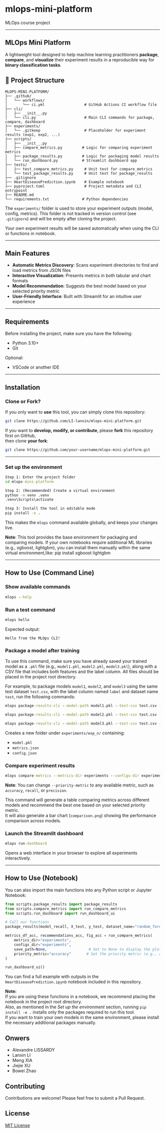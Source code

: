 # mlops-mini-platform
MLOps course project



---
## MLOps Mini Platform

A lightweight tool designed to help machine learning practitioners **package**, **compare**, and **visualize** their experiment results in a reproducible way for **binary classification tasks**.



## 📁 Project Structure

```
MLOPS-MINI-PLATFORM/
├── .github/
│   └── workflows/
│       └── ci.yml                  # GitHub Actions CI workflow file
├── cli/
│   ├── __init__.py
│   └── cli.py                      # Main CLI commands for package, compare, dashboard
├── experiments/
│   └── .gitkeep                    # Placeholder for experiment results (exp1, exp2, ...)
├── scripts/
│   ├── __init__.py
│   ├── compare_metrics.py         # Logic for comparing experiment metrics
│   ├── package_results.py         # Logic for packaging model results
│   └── run_dashboard.py           # Streamlit dashboard app
├── tests/
│   ├── test_compare_metrics.py     # Unit test for compare_metrics
│   └── test_package_results.py     # Unit test for package_results
├── .gitignore
├── HeartDiseasePrediction.ipynb    # Example notebook
├── pyproject.toml                  # Project metadata and CLI entrypoint
├── README.md
└── requirements.txt               # Python dependencies

```

The `experiments/` folder is used to store your experiment outputs (model, config, metrics).
This folder is not tracked in version control (see `.gitignore`) and will be empty after cloning the project.

Your own experiment results will be saved automatically when using the CLI or functions in notebook.

---
## Main Features

- **Automatic Metrics Discovery**: Scans experiment directories to find and load metrics from JSON files
- **Interactive Visualization**: Presents metrics in both tabular and chart formats
- **Model Recommendation**: Suggests the best model based on your selected priority metric
- **User-Friendly Interface**: Built with Streamlit for an intuitive user experience

---
##  Requirements

Before installing the project, make sure you have the following:

- Python 3.10+
- Git

Optional:

- VSCode or another IDE
---

##  Installation 

###  Clone or Fork?

If you only want to **use** this tool, you can simply clone this repository:

```bash
git clone https://github.com/LI-lanxin/mlops-mini-platform.git
```

If you want to **develop, modify, or contribute**, please **fork** this repository first on GitHub,  
then clone **your fork**:

```bash
git clone https://github.com/your-username/mlops-mini-platform.git
```

---

### Set up the environment

```cmd
Step 1: Enter the project folder
cd mlops-mini-platform

Step 2: (Recommended) Create a virtual environment
python -m venv .venv
.venv\Scripts\activate

Step 3: Install the tool in editable mode
pip install -e .
```

This makes the `mlops` command available globally, and keeps your changes live.

**Note**: This tool provides the base environment for packaging and comparing models.
If your own notebooks require additional ML libraries (e.g., xgboost, lightgbm), you can install them manually within the same virtual environment,like: pip install xgboost lightgbm

---

## How to Use (Command Line)

### Show available commands

```cmd
mlops --help
```

### Run a test command

```cmd
mlops hello
```

Expected output:

```
Hello from the MLOps CLI!
```

### Package a model after training

To use this command, make sure you have already saved your trained model as a `.pkl` file (e.g., `model1.pkl`, `model2.pkl`, `model3.pkl`), along with a CSV file that includes both features and the label column. All files should be placed in the project root directory.

For example, to package models `model1`, `model2`, and `model3` using the same test dataset `test.csv`, with the label column named `label` and dataset name `test`, run the following commands:


```cmd
mlops package-results-cli --model-path model1.pkl --test-csv test.csv --label-col label --dataset-name test

mlops package-results-cli --model-path model2.pkl --test-csv test.csv --label-col label --dataset-name test

mlops package-results-cli --model-path model3.pkl --test-csv test.csv --label-col label --dataset-name test
```
Creates a new folder under `experiments/exp_n/` containing:
- `model.pkl`
- `metrics.json`
- `config.json`


### Compare experiment results

```cmd
mlops compare-metrics --metrics-dir experiments --configs-dir experiments --save-path comparison.png --priority-metric f1_score
```

**Note**: You can change `--priority-metric` to any available metric, such as `accuracy`, `recall`, or `precision`.

This command will generate a table comparing metrics across different models and recommend the best one based on your selected priority metric.  
It will also generate a bar chart (`comparison.png`) showing the performance comparison across models.

### Launch the Streamlit dashboard

```cmd
mlops run-dashboard
```

Opens a web interface in your browser to explore all experiments interactively.

---

## How to Use (Notebook)

You can also import the main functions into any Python script or Jupyter Notebook:

```python
from scripts.package_results import package_results
from scripts.compare_metrics import run_compare_metrics 
from scripts.run_dashboard import run_dashboard_ui

# Call our functions
package_results(model_recall, X_test, y_test, dataset_name="random_forest_heart")

metrics_df_acc, recommendations_acc, fig_acc = run_compare_metrics(
    metrics_dir="experiments",
    configs_dir="experiments",
    save_path=None,                   # Set to None to display the plot instead of saving
    priority_metric="accuracy"       # Set the priority metric (e.g., accuracy, f1_score)
)

run_dashboard_ui()
```

You can find a full example with outputs in the `HeartDiseasePrediction.ipynb` notebook included in this repository.

**Note:**  
If you are using these functions in a notebook, we recommend placing the notebook in the project root directory.  
Also, as mentioned in the *Set up the environment* section, running `pip install -e .` installs only the packages required to run this tool.  
If you want to train your own models in the same environment, please install the necessary additional packages manually.


##  Onwers

- Alexandre LISSARDY
- Lanxin LI 
- Meng XIA
- Jiejie XU
- Bowei Zhao


## Contributing

Contributions are welcome! Please feel free to submit a Pull Request.

## License

[MIT License](LICENSE)